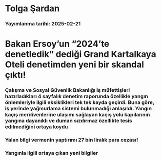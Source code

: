 # Tolga Şardan

### Yayımlanma tarihi: 2025-02-21

# Bakan Ersoy’un “2024’te denetledik” dediği Grand Kartalkaya Oteli denetimden yeni bir skandal çıktı!


### Çalışma ve  Sosyal Güvenlik Bakanlığı iş müfettişleri hazırladıkları 4 sayfalık denetim raporunda özellikle yangın önlemleriyle ilgili eksiklikleri tek tek kayda geçirdi. Buna göre, iş yerinde yağmurlama sistemi bulunmadığı anlaşıldı. Yangın kaçış merdivenlerine ulaşımı sağlayan kaçış yolu kapılarının yangına dayanıklı ve duman sızdırmaz özellikte tesis edilmediğini ortaya koydu


### Yalan bilgi vermenin yaptırımı 27 bin liralık para cezası!


### Yangınla ilgili ortaya çıkan yeni bilgiler

